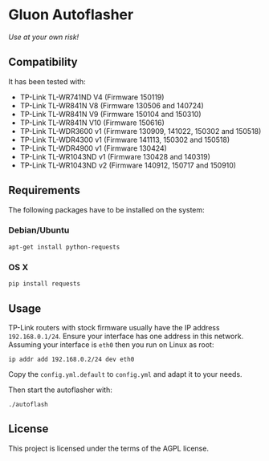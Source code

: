 Gluon Autoflasher
=================

*Use at your own risk!*


## Compatibility

It has been tested with:
* TP-Link TL-WR741ND V4 (Firmware 150119)
* TP-Link TL-WR841N V8 (Firmware 130506 and 140724)
* TP-Link TL-WR841N V9 (Firmware 150104 and 150310)
* TP-Link TL-WR841N V10 (Firmware 150616)
* TP-Link TL-WDR3600 v1 (Firmware 130909, 141022, 150302 and 150518)
* TP-Link TL-WDR4300 v1 (Firmware 141113, 150302 and 150518)
* TP-Link TL-WDR4900 v1 (Firmware 130424)
* TP-Link TL-WR1043ND v1 (Firmware 130428 and 140319)
* TP-Link TL-WR1043ND v2 (Firmware 140912, 150717 and 150910)


## Requirements

The following packages have to be installed on the system:

### Debian/Ubuntu

```
apt-get install python-requests
```

### OS X

```
pip install requests
```


## Usage

TP-Link routers with stock firmware usually have the IP address `192.168.0.1/24`.
Ensure your interface has one address in this network.
Assuming your interface is `eth0` then you run on Linux as root:
```
ip addr add 192.168.0.2/24 dev eth0
```

Copy the `config.yml.default` to `config.yml` and adapt it to your needs.

Then start the autoflasher with:

```
./autoflash
```


## License

This project is licensed under the terms of the AGPL license.
